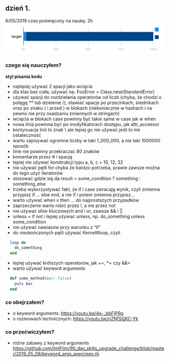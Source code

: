 ## dzień 1.
8/05/2019
czas poświęcony na naukę: 2h
![my target](https://github.com/ImIFilm/90_day_skills_upgrade_challenge/blob/master/2019_05_08/target1.PNG)

### czego się nauczyłem?
**styl pisania kodu**
- najlepiej używać 2 spacji jako wcięcia
- dla klas bez ciała, używać np. FooError = Class.new(StandardError)
- używać spacji do rozdzielania operatorów od liczb (chyba, że chodzi o potęgę ** lub dzielenie /), stawiać spacje po przecinkach, średnikach oraz po znaku { i przed } w blokach (niekoniecznie w hashach i na pewno nie przy osadzaniu zmiennych w stringach)
- wcięcia w blokach case powinny być takie same w case jak w when
- nowa linia powinna być po modyfikatorach dostępu, jak attr_accessor
- kontynuacja linii to znak \ ale lepiej go nie używać jeśli to nie ostateczność
- warto zapisywać ogromne liczby w taki 1_000_000, a nie taki 1000000 sposób
- linie nie powinny przekraczać 80 znaków
- komentarze przez # i spację
- lepiej nie używać konstrukcji typu a, b, c = 10, 12, 32
- nie używać pętli for chyba że bardzo potrzeba, prawie zawsze można do tego użyć iteratorów
- stosować gdzie się da result = some_condition ? something : something_else
- trzeba wykorzystywać fakt, że if i case zwracają wynik, czyli zmienna przypisz if … else end, a nie if i potem zmienna przypisz…
- warto używać when x then … do najprostszych przypadków
- zaprzeczenie warto robić przez !, a nie przez not
- nie używać słów kluczowych and i or, zawsze && i ||
- unless = if not i lepiej używać unless, np. do_something unless some_condition
- nie używać nawiasów przy warunku z “if”
- do nieskończonych pętli używać Kernel#loop, czyli 
```ruby
  loop do
    do_something
  end
```
- lepiej używać krótszych operatorów, jak +=, *= czy &&=
- warto używać keyword arguments
```ruby
  def some_method(bar: false)
    puts bar
  end
```
  
### co obejrzałem?
- o keyword arguments: https://youtu.be/4e-_bbFjPRg
- o rozmowach technicznych: https://youtu.be/nZNfSQKC-Yk

### co przećwiczyłem?
- różne zabawy z keyword arguments https://github.com/ImIFilm/90_day_skills_upgrade_challenge/blob/master/2019_05_08/keyword_args_exercises.rb
